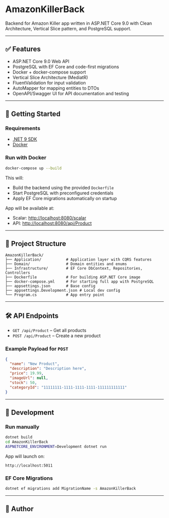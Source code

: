 # AmazonKillerBack

Backend for Amazon Killer app written in ASP.NET Core 9.0 with Clean Architecture, Vertical Slice pattern, and PostgreSQL support.

---

## ✅ Features
- ASP.NET Core 9.0 Web API
- PostgreSQL with EF Core and code-first migrations
- Docker + docker-compose support
- Vertical Slice Architecture (MediatR)
- FluentValidation for input validation
- AutoMapper for mapping entities to DTOs
- OpenAPI/Swagger UI for API documentation and testing

---

## 🚀 Getting Started

### Requirements
- [.NET 9 SDK](https://dotnet.microsoft.com/en-us/download/dotnet/9.0)
- [Docker](https://www.docker.com/products/docker-desktop)

### Run with Docker
```bash
docker-compose up --build
```

This will:
- Build the backend using the provided `Dockerfile`
- Start PostgreSQL with preconfigured credentials
- Apply EF Core migrations automatically on startup

App will be available at:
- Scalar: [http://localhost:8080/scalar](http://localhost:8080/swagger)
- API: [http://localhost:8080/api/Product](http://localhost:8080/api/Product)

---

## 📁 Project Structure
```
AmazonKillerBack/
├── Application/           # Application layer with CQRS features
├── Domain/                # Domain entities and enums
├── Infrastructure/        # EF Core DbContext, Repositories, Controllers
├── Dockerfile             # For building ASP.NET Core image
├── docker-compose.yml     # For starting full app with PostgreSQL
├── appsettings.json       # Base config
├── appsettings.Development.json # Local dev config
└── Program.cs             # App entry point
```

---

## 🛠 API Endpoints
- `GET /api/Product` – Get all products
- `POST /api/Product` – Create a new product

### Example Payload for `POST`
```json
{
  "name": "New Product",
  "description": "Description here",
  "price": 19.99,
  "imageUrl": null,
  "stock": 50,
  "categoryId": "11111111-1111-1111-1111-111111111111"
}
```

---

## 🧪 Development

### Run manually
```bash
dotnet build
cd AmazonKillerBack
ASPNETCORE_ENVIRONMENT=Development dotnet run
```

App will launch on:
```
http://localhost:5011
```

### EF Core Migrations
```bash
dotnet ef migrations add MigrationName -s AmazonKillerBack
```

---

## 👤 Author
